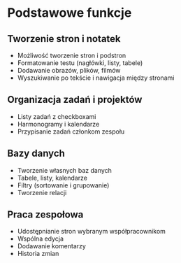 # Podstawowe funkcje


## Tworzenie stron i notatek

- Możliwość tworzenie stron i podstron
- Formatowanie testu (nagłówki, listy, tabele)
- Dodawanie obrazów, plików, filmów
- Wyszukiwanie po tekście i nawigacja między stronami
  
## Organizacja zadań i projektów
- Listy zadań z checkboxami
- Harmonogramy i kalendarze
- Przypisanie zadań członkom zespołu

## Bazy danych
- Tworzenie własnych baz danych
- Tabele, listy, kalendarze
- Filtry (sortowanie i grupowanie)
- Tworzenie relacji

## Praca zespołowa
- Udostępnianie stron wybranym współpracownikom
- Wspólna edycja
- Dodawanie komentarzy
- Historia zmian
